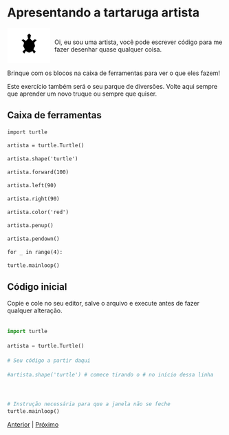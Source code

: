 # Apresentando a tartaruga artista

<div style="display: flex; align-items: center;">
    <img src="02_artista.png" alt="Sou uma artista"
            style="width:100px; margin-right:10px;">
    <p>Oi, eu sou uma artista, você pode escrever código para me fazer
        desenhar quase qualquer coisa.</p>
</div>

Brinque com os blocos na caixa de ferramentas para ver o que eles fazem!

Este exercício também será o seu parque de diversões. Volte aqui sempre
que aprender um novo truque ou sempre que quiser.


## Caixa de ferramentas

```import turtle```

```artista = turtle.Turtle()```

```artista.shape('turtle')```

```artista.forward(100)```

```artista.left(90)```

```artista.right(90)```

```artista.color('red')```

```artista.penup()```

```artista.pendown()```

```for _ in range(4):```

```turtle.mainloop()```


## Código inicial

Copie e cole no seu editor, salve o arquivo e execute antes de fazer qualquer 
alteração.

```python

import turtle

artista = turtle.Turtle()

# Seu código a partir daqui

#artista.shape('turtle') # comece tirando o # no início dessa linha



# Instrução necessária para que a janela não se feche
turtle.mainloop()

```


[Anterior](README.md) | [Próximo](03_L_invertido.md)
